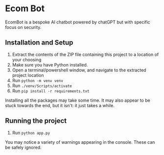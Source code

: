 # Ecom Bot

EcomBot is a bespoke AI chatbot powered by chatGPT but with specific focus on security.

## Installation and Setup

1. Extract the contents of the ZIP file containing this project to a location of your choosing
2. Make sure you have Python installed.
3. Open a terminal/powershell window, and navigate to the extracted project location
4. Run `python -m venv venv`
5. Run `./venv/Scripts/activate`
6. Run `pip install -r requirements.txt`

Installing all the packages may take some time. It may also appear to be stuck towards the end, but it isn't: it just takes a while.

## Running the project

1. Run `python app.py`

You may notice a variety of warnings appearing in the console. These can be safely ignored.